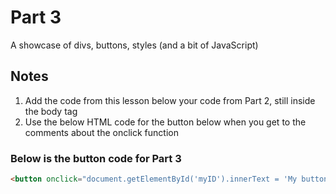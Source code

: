 # Part 3
A showcase of divs, buttons, styles (and a bit of JavaScript)

## Notes
1. Add the code from this lesson below your code from Part 2, still inside the body tag
2. Use the below HTML code for the button below when you get to the comments about the onclick function

### Below is the button code for Part 3
```html
<button onclick="document.getElementById('myID').innerText = 'My button was clicked!'" id="this">Click me!</button>
```

